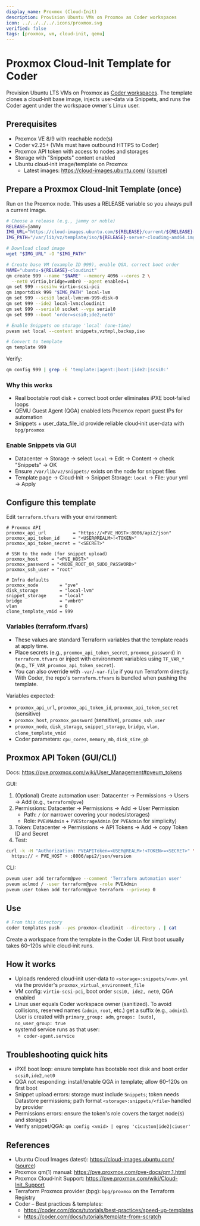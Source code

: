 ```yaml
---
display_name: Proxmox (Cloud‑Init)
description: Provision Ubuntu VMs on Proxmox as Coder workspaces
icon: ../../../../.icons/proxmox.svg
verified: false
tags: [proxmox, vm, cloud-init, qemu]
---
```


# Proxmox Cloud‑Init Template for Coder

Provision Ubuntu LTS VMs on Proxmox as [Coder workspaces](https://coder.com/docs/workspaces). The template clones a cloud‑init base image, injects user‑data via Snippets, and runs the Coder agent under the workspace owner's Linux user.

## Prerequisites

- Proxmox VE 8/9 with reachable node(s)
- Coder v2.25+ (VMs must have outbound HTTPS to Coder)
- Proxmox API token with access to nodes and storages
- Storage with "Snippets" content enabled
- Ubuntu cloud‑init image/template on Proxmox
  - Latest images: https://cloud-images.ubuntu.com/ ([source](https://cloud-images.ubuntu.com/))

## Prepare a Proxmox Cloud‑Init Template (once)

Run on the Proxmox node. This uses a RELEASE variable so you always pull a current image.

```bash
# Choose a release (e.g., jammy or noble)
RELEASE=jammy
IMG_URL="https://cloud-images.ubuntu.com/${RELEASE}/current/${RELEASE}-server-cloudimg-amd64.img"
IMG_PATH="/var/lib/vz/template/iso/${RELEASE}-server-cloudimg-amd64.img"

# Download cloud image
wget "$IMG_URL" -O "$IMG_PATH"

# Create base VM (example ID 999), enable QGA, correct boot order
NAME="ubuntu-${RELEASE}-cloudinit"
qm create 999 --name "$NAME" --memory 4096 --cores 2 \
  --net0 virtio,bridge=vmbr0 --agent enabled=1
qm set 999 --scsihw virtio-scsi-pci
qm importdisk 999 "$IMG_PATH" local-lvm
qm set 999 --scsi0 local-lvm:vm-999-disk-0
qm set 999 --ide2 local-lvm:cloudinit
qm set 999 --serial0 socket --vga serial0
qm set 999 --boot 'order=scsi0;ide2;net0'

# Enable Snippets on storage 'local' (one‑time)
pvesm set local --content snippets,vztmpl,backup,iso

# Convert to template
qm template 999
```

Verify:

```bash
qm config 999 | grep -E 'template:|agent:|boot:|ide2:|scsi0:'
```

### Why this works

- Real bootable root disk + correct boot order eliminates iPXE boot‑failed loops
- QEMU Guest Agent (QGA) enabled lets Proxmox report guest IPs for automation
- Snippets + user_data_file_id provide reliable cloud‑init user‑data with `bpg/proxmox`

### Enable Snippets via GUI

- Datacenter → Storage → select `local` → Edit → Content → check "Snippets" → OK
- Ensure `/var/lib/vz/snippets/` exists on the node for snippet files
- Template page → Cloud‑Init → Snippet Storage: `local` → File: your yml → Apply

## Configure this template

Edit `terraform.tfvars` with your environment:

```hcl
# Proxmox API
proxmox_api_url          = "https://<PVE_HOST>:8006/api2/json"
proxmox_api_token_id     = "<USER@REALM>!<TOKEN>"
proxmox_api_token_secret = "<SECRET>"

# SSH to the node (for snippet upload)
proxmox_host     = "<PVE_HOST>"
proxmox_password = "<NODE_ROOT_OR_SUDO_PASSWORD>"
proxmox_ssh_user = "root"

# Infra defaults
proxmox_node        = "pve"
disk_storage        = "local-lvm"
snippet_storage     = "local"
bridge              = "vmbr0"
vlan                = 0
clone_template_vmid = 999
```

### Variables (terraform.tfvars)

- These values are standard Terraform variables that the template reads at apply time.
- Place secrets (e.g., `proxmox_api_token_secret`, `proxmox_password`) in `terraform.tfvars` or inject with environment variables using `TF_VAR_*` (e.g., `TF_VAR_proxmox_api_token_secret`).
- You can also override with `-var`/`-var-file` if you run Terraform directly. With Coder, the repo's `terraform.tfvars` is bundled when pushing the template.

Variables expected:

- `proxmox_api_url`, `proxmox_api_token_id`, `proxmox_api_token_secret` (sensitive)
- `proxmox_host`, `proxmox_password` (sensitive), `proxmox_ssh_user`
- `proxmox_node`, `disk_storage`, `snippet_storage`, `bridge`, `vlan`, `clone_template_vmid`
- Coder parameters: `cpu_cores`, `memory_mb`, `disk_size_gb`

## Proxmox API Token (GUI/CLI)

Docs: https://pve.proxmox.com/wiki/User_Management#pveum_tokens

GUI:

1. (Optional) Create automation user: Datacenter → Permissions → Users → Add (e.g., `terraform@pve`)
2. Permissions: Datacenter → Permissions → Add → User Permission
   - Path: `/` (or narrower covering your nodes/storages)
   - Role: `PVEVMAdmin` + `PVEStorageAdmin` (or `PVEAdmin` for simplicity)
3. Token: Datacenter → Permissions → API Tokens → Add → copy Token ID and Secret
4. Test:

```bash
curl -k -H "Authorization: PVEAPIToken=<USER@REALM>!<TOKEN>=<SECRET>" \
  https:// < PVE_HOST > :8006/api2/json/version
```

CLI:

```bash
pveum user add terraform@pve --comment 'Terraform automation user'
pveum aclmod / -user terraform@pve -role PVEAdmin
pveum user token add terraform@pve terraform --privsep 0
```

## Use

```bash
# From this directory
coder templates push --yes proxmox-cloudinit --directory . | cat
```

Create a workspace from the template in the Coder UI. First boot usually takes 60–120s while cloud‑init runs.

## How it works

- Uploads rendered cloud‑init user‑data to `<storage>:snippets/<vm>.yml` via the provider's `proxmox_virtual_environment_file`
- VM config: `virtio-scsi-pci`, boot order `scsi0, ide2, net0`, QGA enabled
- Linux user equals Coder workspace owner (sanitized). To avoid collisions, reserved names (`admin`, `root`, etc.) get a suffix (e.g., `admin1`). User is created with `primary_group: adm`, `groups: [sudo]`, `no_user_group: true`
- systemd service runs as that user:
  - `coder-agent.service`

## Troubleshooting quick hits

- iPXE boot loop: ensure template has bootable root disk and boot order `scsi0,ide2,net0`
- QGA not responding: install/enable QGA in template; allow 60–120s on first boot
- Snippet upload errors: storage must include `Snippets`; token needs Datastore permissions; path format `<storage>:snippets/<file>` handled by provider
- Permissions errors: ensure the token's role covers the target node(s) and storages
- Verify snippet/QGA: `qm config <vmid> | egrep 'cicustom|ide2|ciuser'`

## References

- Ubuntu Cloud Images (latest): https://cloud-images.ubuntu.com/ ([source](https://cloud-images.ubuntu.com/))
- Proxmox qm(1) manual: https://pve.proxmox.com/pve-docs/qm.1.html
- Proxmox Cloud‑Init Support: https://pve.proxmox.com/wiki/Cloud-Init_Support
- Terraform Proxmox provider (bpg): `bpg/proxmox` on the Terraform Registry
- Coder – Best practices & templates:
  - https://coder.com/docs/tutorials/best-practices/speed-up-templates
  - https://coder.com/docs/tutorials/template-from-scratch
